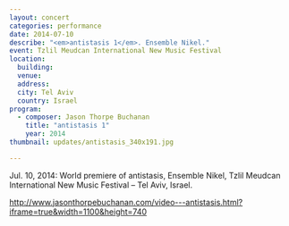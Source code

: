 ```yaml
---
layout: concert
categories: performance
date: 2014-07-10
describe: "<em>antistasis 1</em>. Ensemble Nikel."
event: Tzlil Meudcan International New Music Festival
location:
  building:
  venue:
  address:
  city: Tel Aviv
  country: Israel
program:
  - composer: Jason Thorpe Buchanan
    title: "antistasis 1"
    year: 2014
thumbnail: updates/antistasis_340x191.jpg

---
```


Jul. 10, 2014: World premiere of antistasis, Ensemble Nikel, Tzlil Meudcan International New Music Festival – Tel Aviv, Israel.

http://www.jasonthorpebuchanan.com/video---antistasis.html?iframe=true&width=1100&height=740
